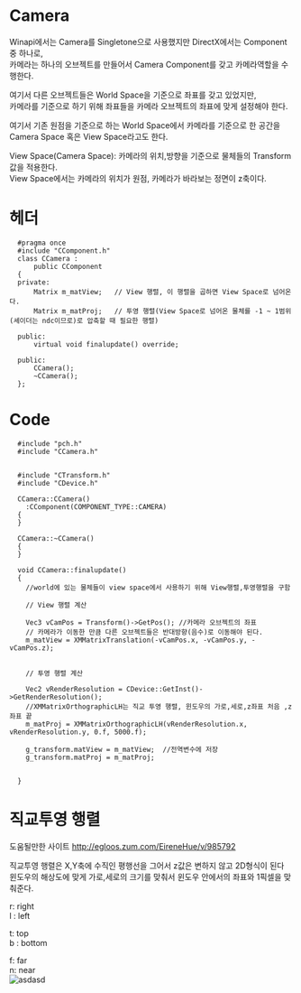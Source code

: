 Camera
================
Winapi에서는 Camera를 Singletone으로 사용했지만 DirectX에서는 Component중 하나로,  
카메라는 하나의 오브젝트를 만들어서 Camera Component를 갖고 카메라역할을 수행한다.  
  
여기서 다른 오브젝트들은 World Space을 기준으로 좌표를 갖고 있었지만,  
카메라를 기준으로 하기 위해 좌표들을 카메라 오브젝트의 좌표에 맞게 설정해야 한다.  
  
여기서 기존 원점을 기준으로 하는 World Space에서 카메라를 기준으로 한 공간을 Camera Space 혹은 View Space라고도 한다.  

View Space(Camera Space): 카메라의 위치,방향을 기준으로 물체들의 Transform값을 적용한다.  
View Space에서는 카메라의 위치가 원점, 카메라가 바라보는 정면이 z축이다.  




헤더
============
      #pragma once
      #include "CComponent.h"
      class CCamera :         
          public CComponent
      {
      private:
          Matrix m_matView;   // View 행렬, 이 행렬을 곱하면 View Space로 넘어온다.
          Matrix m_matProj;   // 투영 행렬(View Space로 넘어온 물체를 -1 ~ 1범위(셰이더는 ndc이므로)로 압축할 때 필요한 행렬)
      
      public:
          virtual void finalupdate() override;
      
      public:
          CCamera();
          ~CCamera();
      };
      
      
      
Code
=============
      #include "pch.h"
      #include "CCamera.h"
      
      
      #include "CTransform.h"
      #include "CDevice.h"
      
      CCamera::CCamera()
      	:CComponent(COMPONENT_TYPE::CAMERA)
      {
      }
      
      CCamera::~CCamera()
      {
      }
      
      void CCamera::finalupdate()
      {
      	//world에 있는 물체들이 view space에서 사용하기 위해 View행렬,투영행렬을 구함
      
      	// View 행렬 계산
      
      	Vec3 vCamPos = Transform()->GetPos(); //카메라 오브젝트의 좌표
      	// 카메라가 이동한 만큼 다른 오브젝트들은 반대방향(음수)로 이동해야 된다.
      	m_matView = XMMatrixTranslation(-vCamPos.x, -vCamPos.y, -vCamPos.z);
      
      
      	// 투영 행렬 계산
      
      	Vec2 vRenderResolution = CDevice::GetInst()->GetRenderResolution();
      	//XMMatrixOrthographicLH는 직교 투영 행렬, 윈도우의 가로,세로,z좌표 처음 ,z좌표 끝
      	m_matProj = XMMatrixOrthographicLH(vRenderResolution.x, vRenderResolution.y, 0.f, 5000.f);
      
      	g_transform.matView = m_matView;  //전역변수에 저장
      	g_transform.matProj = m_matProj;
       
      
      }


직교투영 행렬
===================
도움될만한 사이트 http://egloos.zum.com/EireneHue/v/985792  

직교투영 행렬은 X,Y축에 수직인 평행선을 그어서 z값은 변하지 않고 2D형식이 된다  
윈도우의 해상도에 맞게 가로,세로의 크기를 맞춰서 윈도우 안에서의 좌표와 1픽셀을 맞춰준다.

r: right   
l : left   
  
t: top  
b : bottom  
  
f: far  
n: near  
![asdasd](https://user-images.githubusercontent.com/66587512/160822001-151a87a8-e755-411a-bfb3-5462b62465f3.jpg)


